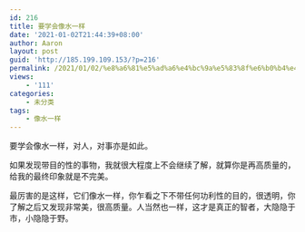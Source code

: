 ```yaml
---
id: 216
title: 要学会像水一样
date: '2021-01-02T21:44:39+08:00'
author: Aaron
layout: post
guid: 'http://185.199.109.153/?p=216'
permalink: /2021/01/02/%e8%a6%81%e5%ad%a6%e4%bc%9a%e5%83%8f%e6%b0%b4%e4%b8%80%e6%a0%b7/
views:
    - '111'
categories:
    - 未分类
tags:
    - 像水一样
---
```


要学会像水一样，对人，对事亦是如此。

如果发现带目的性的事物，我就很大程度上不会继续了解，就算你是再高质量的，给我的最终印象就是不完美。

最厉害的是这样，它们像水一样，你乍看之下不带任何功利性的目的，很透明，你了解之后又发现非常美，很高质量。人当然也一样，这才是真正的智者，大隐隐于市，小隐隐于野。
